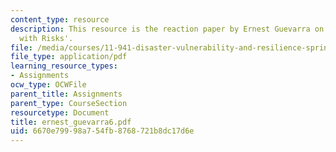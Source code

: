 ```yaml
---
content_type: resource
description: This resource is the reaction paper by Ernest Guevarra on the topic 'Playing
  with Risks'.
file: /media/courses/11-941-disaster-vulnerability-and-resilience-spring-2005/6670e79998a754fb8768721b8dc17d6e_ernest_guevarra6.pdf
file_type: application/pdf
learning_resource_types:
- Assignments
ocw_type: OCWFile
parent_title: Assignments
parent_type: CourseSection
resourcetype: Document
title: ernest_guevarra6.pdf
uid: 6670e799-98a7-54fb-8768-721b8dc17d6e
---
```

